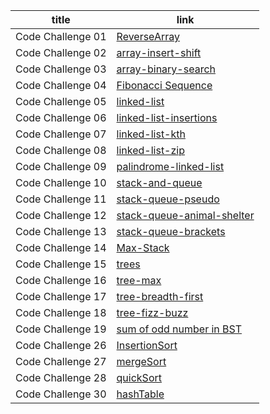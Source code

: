|  title  | link   |
| ----------- | ----------- |
|  Code Challenge 01      | [ReverseArray](https://github.com/MayyadahShehadeh/data-structures-and-algorithms1/tree/master/javascript/401-Code-Challenge/reverseArray)    |
|  Code Challenge 02      | [array-insert-shift](https://github.com/MayyadahShehadeh/data-structures-and-algorithms1/tree/master/javascript/401-Code-Challenge/array-insert-shift)  |
|  Code Challenge 03      | [array-binary-search](https://github.com/MayyadahShehadeh/data-structures-and-algorithms1/tree/master/javascript/401-Code-Challenge/array-binary-search)  |
|  Code Challenge 04     | [Fibonacci Sequence](https://github.com/MayyadahShehadeh/data-structures-and-algorithms1/tree/master/javascript/401-Code-Challenge/Fibonacci-Sequence)  |
|  Code Challenge 05     | [linked-list](https://github.com/MayyadahShehadeh/data-structures-and-algorithms1/tree/master/javascript/401-Code-Challenge/linked-list)  |
|  Code Challenge 06     | [linked-list-insertions](https://github.com/MayyadahShehadeh/data-structures-and-algorithms1/tree/master/javascript/401-Code-Challenge/linked-list-insertions)  |
|  Code Challenge 07    | [linked-list-kth](https://github.com/MayyadahShehadeh/data-structures-and-algorithms1/tree/master/javascript/401-Code-Challenge/linked-list-kth)  |
|  Code Challenge 08    | [linked-list-zip](https://github.com/MayyadahShehadeh/data-structures-and-algorithms1/tree/master/javascript/401-Code-Challenge/linked-list-zip)  |
|  Code Challenge 09    | [palindrome-linked-list](https://github.com/MayyadahShehadeh/data-structures-and-algorithms1/tree/master/javascript/401-Code-Challenge/palindrome-linked-list)  |
|  Code Challenge 10   | [stack-and-queue](https://github.com/MayyadahShehadeh/data-structures-and-algorithms1/tree/master/javascript/401-Code-Challenge/stack-and-queue)  |
|  Code Challenge 11   | [stack-queue-pseudo](https://github.com/MayyadahShehadeh/data-structures-and-algorithms1/tree/master/javascript/401-Code-Challenge/stack-queue-pseudo)  |
|  Code Challenge 12   | [stack-queue-animal-shelter](https://github.com/MayyadahShehadeh/data-structures-and-algorithms1/tree/master/javascript/401-Code-Challenge/stack-queue-animal-shelter)  |
|  Code Challenge 13   | [stack-queue-brackets](https://github.com/MayyadahShehadeh/data-structures-and-algorithms1/tree/master/javascript/401-Code-Challenge/stack-queue-brackets)  |
|  Code Challenge 14   | [Max-Stack](https://github.com/MayyadahShehadeh/data-structures-and-algorithms1/tree/master/javascript/401-Code-Challenge/Max-Stack)  |
|  Code Challenge 15   | [trees](https://github.com/MayyadahShehadeh/data-structures-and-algorithms1/tree/master/javascript/401-Code-Challenge/trees)  |
|  Code Challenge 16   | [tree-max](https://github.com/MayyadahShehadeh/data-structures-and-algorithms1/tree/master/javascript/401-Code-Challenge/tree-max)  |
|  Code Challenge 17   | [tree-breadth-first](https://github.com/MayyadahShehadeh/data-structures-and-algorithms1/tree/master/javascript/401-Code-Challenge/tree-breadth-first)  |
|  Code Challenge 18   | [tree-fizz-buzz](https://github.com/MayyadahShehadeh/data-structures-and-algorithms1/tree/master/javascript/401-Code-Challenge/tree-fizz-buzz)  |
|  Code Challenge 19   | [sum of odd number in BST](https://github.com/MayyadahShehadeh/data-structures-and-algorithms1/tree/master/javascript/401-Code-Challenge/sum-BST)  |
|  Code Challenge 26   | [InsertionSort](https://github.com/MayyadahShehadeh/data-structures-and-algorithms1/tree/master/javascript/401-Code-Challenge/InsertionSort)  |
|  Code Challenge 27   | [mergeSort](https://github.com/MayyadahShehadeh/data-structures-and-algorithms1/tree/master/javascript/401-Code-Challenge/mergeSort)  |
|  Code Challenge 28   | [quickSort](https://github.com/MayyadahShehadeh/data-structures-and-algorithms1/tree/master/javascript/401-Code-Challenge/quickSort)  |
|  Code Challenge 30   | [hashTable](https://github.com/MayyadahShehadeh/data-structures-and-algorithms1/tree/master/javascript/401-Code-Challenge/hashTable)  |
